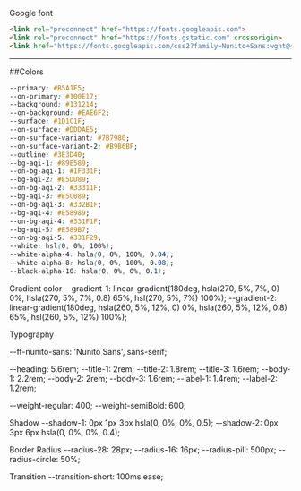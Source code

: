 Google font
```html
<link rel="preconnect" href="https://fonts.googleapis.com">
<link rel="preconnect" href="https://fonts.gstatic.com" crossorigin>
<link href="https://fonts.googleapis.com/css2?family=Nunito+Sans:wght@400;600&display=swap" rel="stylesheet">
```

---

##Colors

``` css
--primary: #B5A1E5; 
--on-primary: #100E17; 
--background: #131214;
--on-background: #EAE6F2;
--surface: #1D1C1F;
--on-surface: #DDDAE5;
--on-surface-variant: #7B7980; 
--on-surface-variant-2: #B9B6BF;
--outline: #3E3D40;
--bg-aqi-1: #89E589;
--on-bg-aqi-1: #1F331F;
--bg-aqi-2: #E5DD89;
--on-bg-aqi-2: #33311F;
--bg-aqi-3: #E5C089;
--on-bg-aqi-3: #332B1F;
--bg-aqi-4: #E58989;
--on-bg-aqi-4: #331F1F;
--bg-aqi-5: #E589B7;
--on-bg-aqi-5: #331F29;
--white: hsl(0, 0%, 100%);
--white-alpha-4: hsla(0, 0%, 100%, 0.04);
--white-alpha-8: hsla(0, 0%, 100%, 0.08);
--black-alpha-10: hsla(0, 0%, 0%, 0.1);
```

Gradient color
--gradient-1: linear-gradient(180deg, hsla(270, 5%, 7%, 0) 0%, hsla(270, 5%, 7%, 0.8) 65%, hsl(270, 5%, 7%) 100%);
--gradient-2: linear-gradient(180deg, hsla(260, 5%, 12%, 0) 0%, hsla(260, 5%, 12%, 0.8) 65%, hsl(260, 5%, 12%) 100%);


Typography

--ff-nunito-sans: 'Nunito Sans', sans-serif;

--heading: 5.6rem;
--title-1: 2rem;
--title-2: 1.8rem;
--title-3: 1.6rem;
--body-1: 2.2rem;
--body-2: 2rem;
--body-3: 1.6rem;
--label-1: 1.4rem;
--label-2: 1.2rem;

--weight-regular: 400;
--weight-semiBold: 600;

Shadow
--shadow-1: 0px 1px 3px hsla(0, 0%, 0%, 0.5);
--shadow-2: 0px 3px 6px hsla(0, 0%, 0%, 0.4);

Border Radius
--radius-28: 28px;
--radius-16: 16px;
--radius-pill: 500px;
--radius-circle: 50%;

Transition
--transition-short: 100ms ease;